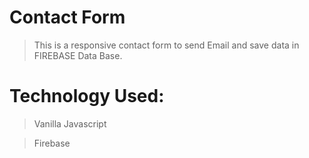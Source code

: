 # Contact Form

>This is a responsive contact form to send Email and save data in FIREBASE Data Base.

# Technology Used:

>Vanilla Javascript

>Firebase

